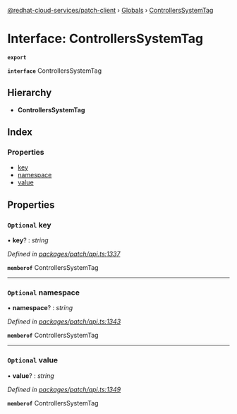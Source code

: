 [@redhat-cloud-services/patch-client](../README.md) › [Globals](../globals.md) › [ControllersSystemTag](controllerssystemtag.md)

# Interface: ControllersSystemTag

**`export`** 

**`interface`** ControllersSystemTag

## Hierarchy

* **ControllersSystemTag**

## Index

### Properties

* [key](controllerssystemtag.md#optional-key)
* [namespace](controllerssystemtag.md#optional-namespace)
* [value](controllerssystemtag.md#optional-value)

## Properties

### `Optional` key

• **key**? : *string*

*Defined in [packages/patch/api.ts:1337](https://github.com/RedHatInsights/javascript-clients/blob/9192949/packages/patch/api.ts#L1337)*

**`memberof`** ControllersSystemTag

___

### `Optional` namespace

• **namespace**? : *string*

*Defined in [packages/patch/api.ts:1343](https://github.com/RedHatInsights/javascript-clients/blob/9192949/packages/patch/api.ts#L1343)*

**`memberof`** ControllersSystemTag

___

### `Optional` value

• **value**? : *string*

*Defined in [packages/patch/api.ts:1349](https://github.com/RedHatInsights/javascript-clients/blob/9192949/packages/patch/api.ts#L1349)*

**`memberof`** ControllersSystemTag
